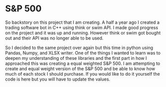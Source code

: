 # S&P 500
So backstory on this project that I am creating. A half a year ago I created a trading software bot in C++ using think or swim API. I made good progress on the project and it was up and running. However think or swim got bought out and their API was no longer able to be used.

So I decided to the same project over again but this time in python using Pandas, Numpy, and XLSX writer. One of the things I wanted to learn was to deepen my understanding of these libraries and the first part in how I approached this was creating a equal weighted S&P 500. I am attempting to create and equal weight version of the S&P 500 and be able to know how much of each stock I should purchase. If you would like to do it yourself the code is here but you will have to update the values.
